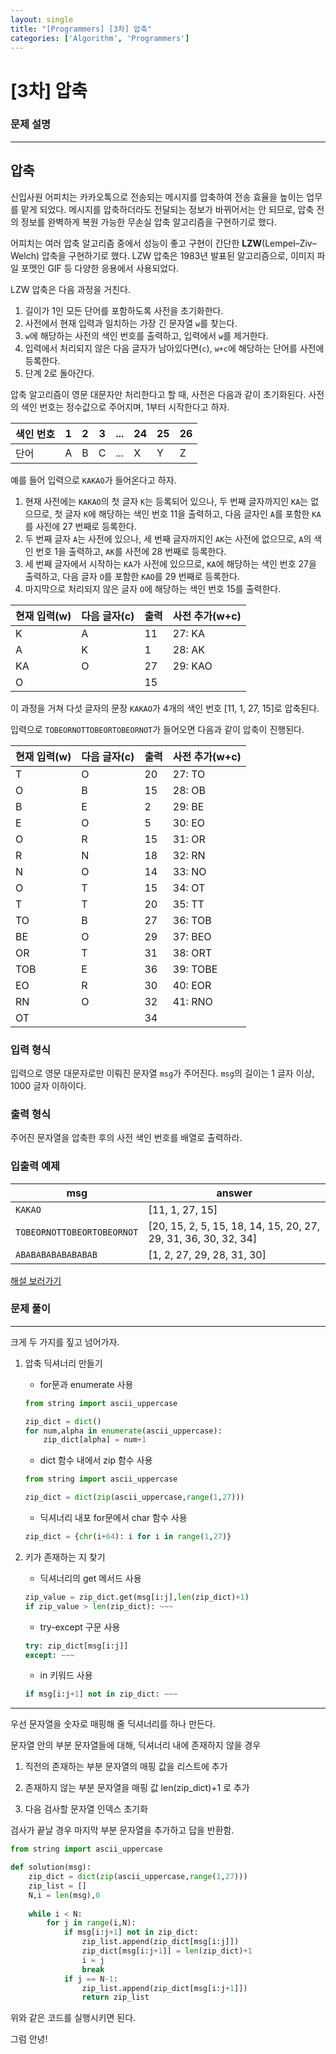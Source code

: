 ```yaml
---
layout: single
title: "[Programmers] [3차] 압축"
categories: ['Algorithm', 'Programmers']
---
```


# [3차] 압축

### 문제 설명

---

## 압축

신입사원 어피치는 카카오톡으로 전송되는 메시지를 압축하여 전송 효율을 높이는 업무를 맡게 되었다. 메시지를 압축하더라도 전달되는 정보가 바뀌어서는 안 되므로, 압축 전의 정보를 완벽하게 복원 가능한 무손실 압축 알고리즘을 구현하기로 했다.

어피치는 여러 압축 알고리즘 중에서 성능이 좋고 구현이 간단한 **LZW**(Lempel–Ziv–Welch) 압축을 구현하기로 했다. LZW 압축은 1983년 발표된 알고리즘으로, 이미지 파일 포맷인 GIF 등 다양한 응용에서 사용되었다.

LZW 압축은 다음 과정을 거친다.

1. 길이가 1인 모든 단어를 포함하도록 사전을 초기화한다.
2. 사전에서 현재 입력과 일치하는 가장 긴 문자열 `w`를 찾는다.
3. `w`에 해당하는 사전의 색인 번호를 출력하고, 입력에서 `w`를 제거한다.
4. 입력에서 처리되지 않은 다음 글자가 남아있다면(`c`), `w+c`에 해당하는 단어를 사전에 등록한다.
5. 단계 2로 돌아간다.

압축 알고리즘이 영문 대문자만 처리한다고 할 때, 사전은 다음과 같이 초기화된다. 사전의 색인 번호는 정수값으로 주어지며, 1부터 시작한다고 하자.

| 색인 번호 | 1    | 2    | 3    | ...  | 24   | 25   | 26   |
| --------- | ---- | ---- | ---- | ---- | ---- | ---- | ---- |
| 단어      | A    | B    | C    | ...  | X    | Y    | Z    |

예를 들어 입력으로 `KAKAO`가 들어온다고 하자.

1. 현재 사전에는 `KAKAO`의 첫 글자 `K`는 등록되어 있으나, 두 번째 글자까지인 `KA`는 없으므로, 첫 글자 `K`에 해당하는 색인 번호 11을 출력하고, 다음 글자인 `A`를 포함한 `KA`를 사전에 27 번째로 등록한다.
2. 두 번째 글자 `A`는 사전에 있으나, 세 번째 글자까지인 `AK`는 사전에 없으므로, `A`의 색인 번호 1을 출력하고, `AK`를 사전에 28 번째로 등록한다.
3. 세 번째 글자에서 시작하는 `KA`가 사전에 있으므로, `KA`에 해당하는 색인 번호 27을 출력하고, 다음 글자 `O`를 포함한 `KAO`를 29 번째로 등록한다.
4. 마지막으로 처리되지 않은 글자 `O`에 해당하는 색인 번호 15를 출력한다.

| 현재 입력(w) | 다음 글자(c) | 출력 | 사전 추가(w+c) |
| ------------ | ------------ | ---- | -------------- |
| K            | A            | 11   | 27: KA         |
| A            | K            | 1    | 28: AK         |
| KA           | O            | 27   | 29: KAO        |
| O            |              | 15   |                |

이 과정을 거쳐 다섯 글자의 문장 `KAKAO`가 4개의 색인 번호 [11, 1, 27, 15]로 압축된다.

입력으로 `TOBEORNOTTOBEORTOBEORNOT`가 들어오면 다음과 같이 압축이 진행된다.

| 현재 입력(w) | 다음 글자(c) | 출력 | 사전 추가(w+c) |
| ------------ | ------------ | ---- | -------------- |
| T            | O            | 20   | 27: TO         |
| O            | B            | 15   | 28: OB         |
| B            | E            | 2    | 29: BE         |
| E            | O            | 5    | 30: EO         |
| O            | R            | 15   | 31: OR         |
| R            | N            | 18   | 32: RN         |
| N            | O            | 14   | 33: NO         |
| O            | T            | 15   | 34: OT         |
| T            | T            | 20   | 35: TT         |
| TO           | B            | 27   | 36: TOB        |
| BE           | O            | 29   | 37: BEO        |
| OR           | T            | 31   | 38: ORT        |
| TOB          | E            | 36   | 39: TOBE       |
| EO           | R            | 30   | 40: EOR        |
| RN           | O            | 32   | 41: RNO        |
| OT           |              | 34   |                |

### 입력 형식

입력으로 영문 대문자로만 이뤄진 문자열 `msg`가 주어진다. `msg`의 길이는 1 글자 이상, 1000 글자 이하이다.

### 출력 형식

주어진 문자열을 압축한 후의 사전 색인 번호를 배열로 출력하라.

### 입출력 예제

| msg                        | answer                                                       |
| -------------------------- | ------------------------------------------------------------ |
| `KAKAO`                    | [11, 1, 27, 15]                                              |
| `TOBEORNOTTOBEORTOBEORNOT` | [20, 15, 2, 5, 15, 18, 14, 15, 20, 27, 29, 31, 36, 30, 32, 34] |
| `ABABABABABABABAB`         | [1, 2, 27, 29, 28, 31, 30]                                   |

[해설 보러가기](http://tech.kakao.com/2017/11/14/kakao-blind-recruitment-round-3/)



### 문제 풀이

---

크게 두 가지를 짚고 넘어가자. 

1. 압축 딕셔너리 만들기

   * for문과 enumerate 사용

   ```python
   from string import ascii_uppercase
   
   zip_dict = dict()
   for num,alpha in enumerate(ascii_uppercase): 
       zip_dict[alpha] = num+1
   ```

   * dict 함수 내에서 zip 함수 사용

   ```python
   from string import ascii_uppercase
   
   zip_dict = dict(zip(ascii_uppercase,range(1,27)))
   ```

   * 딕셔너리 내포 for문에서 char 함수 사용

   ```python
   zip_dict = {chr(i+64): i for i in range(1,27)}
   ```

   

2. 키가 존재하는 지 찾기

   * 딕셔너리의 get 메서드 사용

   ```python
   zip_value = zip_dict.get(msg[i:j],len(zip_dict)+1)
   if zip_value > len(zip_dict): ~~~
   ```

   * try-except 구문 사용

   ```python
   try: zip_dict[msg[i:j]]
   except: ~~~
   ```

   * in 키워드 사용

   ```python
   if msg[i:j+1] not in zip_dict: ~~~

---

우선 문자열을 숫자로 매핑해 줄 딕셔너리를 하나 만든다. 



문자열 안의 부분 문자열들에 대해, 딕셔너리 내에 존재하지 않을 경우 

1. 직전의 존재하는 부분 문자열의 매핑 값을 리스트에 추가

2. 존재하지 않는 부분 문자열을 매핑 값 len(zip_dict)+1 로 추가

3. 다음 검사할 문자열 인덱스 초기화

   

검사가 끝날 경우 마지막 부분 문자열을 추가하고 답을 반환함. 



```python
from string import ascii_uppercase

def solution(msg):
    zip_dict = dict(zip(ascii_uppercase,range(1,27)))
    zip_list = []
    N,i = len(msg),0
    
    while i < N:
        for j in range(i,N):
            if msg[i:j+1] not in zip_dict:
                zip_list.append(zip_dict[msg[i:j]])
                zip_dict[msg[i:j+1]] = len(zip_dict)+1
                i = j
                break
            if j == N-1:
                zip_list.append(zip_dict[msg[i:j+1]])
                return zip_list
```

위와 같은 코드를 실행시키면 된다. 



그럼 안녕!
